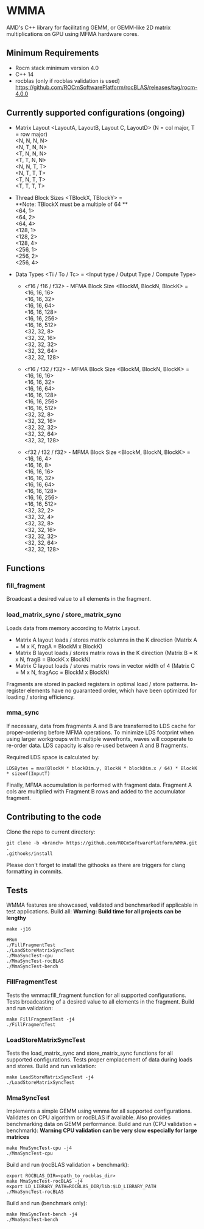 # WMMA

AMD's C++ library for facilitating GEMM, or GEMM-like 2D matrix multiplications on GPU using MFMA hardware cores.

## Minimum Requirements
* Rocm stack minimum version 4.0
* C++ 14
* rocblas (only if rocblas validation is used) https://github.com/ROCmSoftwarePlatform/rocBLAS/releases/tag/rocm-4.0.0

## Currently supported configurations (ongoing)

- Matrix Layout <LayoutA, LayoutB, Layout C, LayoutD> (N = col major, T = row major)  
    <N, N, N, N>  
    <N, T, N, N>  
    <T, N, N, N>  
    <T, T, N, N>  
    <N, N, T, T>  
    <N, T, T, T>  
    <T, N, T, T>  
    <T, T, T, T>  

- Thread Block Sizes <TBlockX, TBlockY> =  
**Note: TBlockX must be a multiple of 64 **  
    <64, 1>  
    <64, 2>  
    <64, 4>  
    <128, 1>  
    <128, 2>  
    <128, 4>  
    <256, 1>  
    <256, 2>  
    <256, 4>  

- Data Types <Ti / To / Tc> = <Input type / Output Type / Compute Type> 

    * <f16 / f16 / f32> - MFMA Block Size <BlockM, BlockN, BlockK> =  
    <16, 16, 16>  
    <16, 16, 32>  
    <16, 16, 64>  
    <16, 16, 128>  
    <16, 16, 256>  
    <16, 16, 512>  
    <32, 32, 8>  
    <32, 32, 16>  
    <32, 32, 32>  
    <32, 32, 64>  
    <32, 32, 128>  
    
    * <f16 / f32 / f32> - MFMA Block Size <BlockM, BlockN, BlockK> =  
    <16, 16, 16>  
    <16, 16, 32>  
    <16, 16, 64>  
    <16, 16, 128>  
    <16, 16, 256>  
    <16, 16, 512>  
    <32, 32, 8>  
    <32, 32, 16>  
    <32, 32, 32>  
    <32, 32, 64>  
    <32, 32, 128>  

    * <f32 / f32 / f32> - MFMA Block Size <BlockM, BlockN, BlockK> =  
    <16, 16, 4>  
    <16, 16, 8>  
    <16, 16, 16>  
    <16, 16, 32>  
    <16, 16, 64>  
    <16, 16, 128>  
    <16, 16, 256>  
    <16, 16, 512>  
    <32, 32, 2>  
    <32, 32, 4>  
    <32, 32, 8>  
    <32, 32, 16>  
    <32, 32, 32>  
    <32, 32, 64>  
    <32, 32, 128>  



## Functions
### fill_fragment
Broadcast a desired value to all elements in the fragment.

### load_matrix_sync / store_matrix_sync
Loads data from memory according to Matrix Layout.
- Matrix A layout loads / stores matrix columns in the K direction (Matrix A = M x K, fragA = BlockM x BlockK)
- Matrix B layout loads / stores matrix rows in the K direction (Matrix B = K x N, fragB = BlockK x BlockN)
- Matrix C layout loads / stores matrix rows in vector width of 4 (Matrix C = M x N, fragAcc = BlockM x BlockN)

Fragments are stored in packed registers in optimal load / store patterns. In-register elements have no guaranteed order, which have been optimized for loading / storing efficiency.

### mma_sync
If necessary, data from fragments A and B are transferred to LDS cache for proper-ordering before MFMA operations. To minimize LDS footprint when using larger workgroups with multiple wavefronts, waves will cooperate to re-order data. LDS capacity is also re-used between A and B fragments.

Required LDS space is calculated by:
```
LDSBytes = max(BlockM * blockDim.y, BlockN * blockDim.x / 64) * BlockK * sizeof(InputT)
```

Finally, MFMA accumulation is performed with fragment data. Fragment A cols are multiplied with Fragment B rows and added to the accumulator fragment.

## Contributing to the code
Clone the repo to current directory:
```
git clone -b <branch> https://github.com/ROCmSoftwarePlatform/WMMA.git .
.githooks/install
```

Please don't forget to install the githooks as there are triggers for clang formatting in commits.

## Tests
WMMA features are showcased, validated and benchmarked if applicable in test applications.
Build all: **Warning: Build time for all projects can be lengthy**
```
make -j16

#Run
./FillFragmentTest
./LoadStoreMatrixSyncTest
./MmaSyncTest-cpu
./MmaSyncTest-rocBLAS
./MmaSyncTest-bench
```


### FillFragmentTest
Tests the wmma::fill_fragment function for all supported configurations. Tests broadcasting of a desired value to all elements in the fragment.
Build and run validation:
```
make FillFragmentTest -j4
./FillFragmentTest
```

### LoadStoreMatrixSyncTest
Tests the load_matrix_sync and store_matrix_sync functions for all supported configurations. Tests proper emplacement of data during loads and stores.
Build and run validation:
```
make LoadStoreMatrixSyncTest -j4
./LoadStoreMatrixSyncTest
```

### MmaSyncTest
Implements a simple GEMM using wmma for all supported configurations. Validates on CPU algorithm or rocBLAS if available. Also provides benchmarking data on GEMM performance.
Build and run (CPU validation + benchmark): **Warning CPU validation can be very slow especially for large matrices**
```
make MmaSyncTest-cpu -j4
./MmaSyncTest-cpu
```

Build and run (rocBLAS validation + benchmark):
```
export ROCBLAS_DIR=<path_to_rocblas_dir>  
make MmaSyncTest-rocBLAS -j4  
export LD_LIBRARY_PATH=ROCBLAS_DIR/lib:$LD_LIBRARY_PATH
./MmaSyncTest-rocBLAS
```

Build and run (benchmark only):
```
make MmaSyncTest-bench -j4
./MmaSyncTest-bench
```

